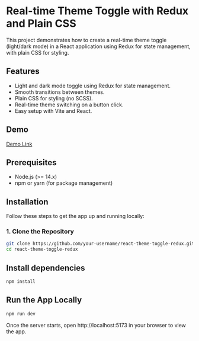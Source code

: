 # Real-time Theme Toggle with Redux and Plain CSS

This project demonstrates how to create a real-time theme toggle (light/dark mode) in a React application using Redux for state management, with plain CSS for styling.

## Features

- Light and dark mode toggle using Redux for state management.
- Smooth transitions between themes.
- Plain CSS for styling (no SCSS).
- Real-time theme switching on a button click.
- Easy setup with Vite and React.

## Demo

[Demo Link](https://my-theme-app-eight.vercel.app/)

## Prerequisites

- Node.js (>= 14.x)
- npm or yarn (for package management)

## Installation

Follow these steps to get the app up and running locally:

### 1. Clone the Repository

```bash
git clone https://github.com/your-username/react-theme-toggle-redux.git
cd react-theme-toggle-redux
```

## Install dependencies

```bash
npm install
```

## Run the App Locally

```bash
npm run dev
```
Once the server starts, open http://localhost:5173 in your browser to view the app.
